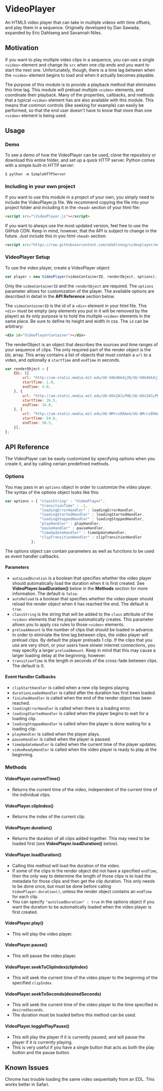 VideoPlayer
=============

An HTML5 video player that can take in multiple videos with time offsets, and play them in a sequence. Originally developed by Dan Sawada; expanded by Eric Dahlseng and Savannah Niles.

Motivation
----------

If you want to play multiple video clips in a sequence, you can use a single `<video>` element and change its `src` when one clip ends and you want to start the next one. Unfortunately, though, there is a time lag between when the `<video>` element begins to load and when it actually becomes playable.

The purpose of this module is to provide a playback method that eliminates this time lag.  This module will preload multiple `<video>` elements, and coordinate their playback. Many of the properties, callbacks, and methods that a typical `<video>` element has are also available with this module. This means that common controls (like seeking for example) can easily be performed, so that the end user doesn't have to know that more than one `<video>` element is being used.

Usage
-----

### Demo ###

To see a demo of how the VideoPlayer can be used, clone the repository or download this entire folder, and set up a quick HTTP server. Python comes with a simple built-in HTTP server:

```
$ python -m SimpleHTTPServer
```

### Including in your own project ###

If you want to use this module in a project of your own, you simply need to include the VideoPlayer.js file. We recommend copying the file into your project folder and including it in the `<head>` section of your html file:

```html
<script src="\VideoPlayer.js"></script>
```

If you want to always use the most updated version, feel free to use the GitHub CDN. Keep in mind, however, that the API is subject to change in the future. Just include this in you html `<head>` section:

```html
<script src="https://raw.githubusercontent.com/edahlseng/videoplayer/master/VideoPlayer.js"></script>
```

### VideoPlayer Setup ###

To use the video player, create a VideoPlayer object:

```javascript
var player = new VideoPlayer(videoContainerID, renderObject, options);
```

Only the `videoContainerID` and the `renderObject` are required. The `options` parameter allows for customization of the player. The available options are described in detail in the **API Reference** section below.

The `videoContainerID` is the id of a `<div>` element in your html file.  This `<div>` must be empty (any elements you put in it will be removed by the player) as its only purpose is to hold the multiple `<video>` elements in the same place. Be sure to define its height and width in css. The `id` can be arbitrary:

```html
<div id="VideoPlayerContainer"></div>
```

The renderObject is an object that describes the sources and time ranges of your sequence of clips. The only required part of the render object is the `EDL` array. This array contains a list of objects that must contain a `url` to a video, and optionally a `startTime` and `endTime` in seconds.

```javascript
var renderObject = {
    EDL: [{
        url: "http://um-static.media.mit.edu/UU-h0G46k4j2Q/UU-h0G46k4j2Q_low.mp4",
        startTime: 1.0,
        endTime: 4.0,
    }, {
        url: "http://um-static.media.mit.edu/UU-KOsIAlLPHE/UU-KOsIAlLPHE_low.mp4",
        startTime: 26.5,
        endTime: 34.0,
    }, {
        url: "http://um-static.media.mit.edu/UU-0MrczERAe4/UU-0MrczERAe4_low.mp4",
        startTime: 54.0,
        endTime: 58.5,
    }],
};
```

API Reference
-------------

The VideoPlayer can be easily customized by specifying options when you create it, and by calling certain predefined methods.

### Options ###

You may pass in an `options` object in order to customize the video player. The syntax of the options object looks like this:

```javascript
var options = { "classString" : "VideoPlayer",
                "transitionTime" : .1,
                "loadingErrorHandler" : loadingErrorHandler,
                "loadingStartedHandler" : loadingStartedHandler,
                "loadingStoppedHandler" : loadingStoppedHandler,
                "playHandler" : playHandler,
                "pauseHandler" : pauseHandler,
                "timeUpdateHandler" : timeUpdateHandler,
                "clipTransitionHandler" : clipTransitionHandler
            };
```

The options object can contain parameters as well as functions to be used as event handler callbacks.

#### Parameters

- `autoLoadDuration` is a boolean that specifies whether the video player should automatically load the duration when it is first created. See **VideoPlayer.loadDuration()** below in the **Methods** section for more information. The default is `false`.
- `autoReload` is a boolean that specifies whether the video player should reload the render object when it has reached the end. The default is `true`.
- `classString` is the string that will be added to the `class` attribute of the `<video>` elements that the player automatically creates. This parameter allows you to apply css rules to those `<video>` elements.
- `preloadAmount` is the number of clips that should be loaded in advance. In order to elminiate the time lag between clips, the video player will preload clips. By default the player preloads 1 clip. If the clips that you use are very short, or your users have slower internet connections, you may specifiy a larger `preloadAmount`. Keep in mind that this may cause a larger loading delay at the beginning, however.
- `transitionTime` is the length in seconds of the cross-fade between clips. The default is 0.

#### Event Handler Callbacks

- `clipStartHandler` is called when a new clip begins playing.
- `durationLoadedHandler` is called after the duration has first been loaded.
- `finishedHandler` is called when the end of the render object has been reached.
- `loadingErrorHandler` is called when there is a loading error.
- `loadingStartedHandler` is called when the player begins to wait for a loading clip.
- `loadingStoppedHandler` is called when the player is done waiting for a loading clip.
- `playHandler` is called when the player plays.
- `pauseHandler` is called when the player is paused.
- `timeUpdateHandler` is called when the current time of the player updates.
- `videoReadyHandler` is called when the video player is ready to play at the beginning.

### Methods ###

#### VideoPlayer.currentTime()

- Returns the current time of the video, independent of the current time of the individual clips.

#### VideoPlayer.clipIndex()

- Returns the index of the current clip.

#### VideoPlayer.duration()

- Returns the duration of all clips added together. This may need to be loaded first (see **VideoPlayer.loadDuration()** below).

#### VideoPlayer.loadDuration()

- Calling this method will load the duration of the video.
- If some of the clips in the render object did not have a specified `endTime`, then the only way to determine the length of those clips is to load the metadata for those clips and then get the clip duration. This only needs to be done once, but must be done before calling `VideoPlayer.duration()`, unless the render object contains an `endTime` for each clip.
- You can specify `"autoloadDuration" : true` in the options object if you want the duration to be automatically loaded when the video player is first created.

#### VideoPlayer.play()

- This will play the video player.

#### VideoPlayer.pause()

- This will pause the video player.

#### VideoPlayer.seekToClipIndex(clipIndex)

- This will seek the current time of the video player to the beginning of the specified `clipIndex`.

#### VideoPlayer.seekToSeconds(desiredSeconds)

- This will seek the current time of the video player to the time specified in `desiredSeconds`.
- The duration must be loaded before this method can be used.

#### VideoPlayer.togglePlayPause()

- This will play the player if it is currently paused, and will pause the player if it is currently playing.
- This is very useful if you have a single button that acts as both the play button and the pause button.


Known Issues
-----

Chrome has trouble loading the same video sequentially from an EDL. This works better in Safari.
